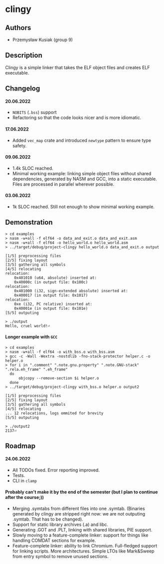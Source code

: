 # clingy

## Authors
- Przemysław Kusiak (group 9)

## Description
Clingy is a simple linker that takes the ELF object files and creates ELF
executable.

## Changelog

#### 20.06.2022
 * `NOBITS` (`.bss`) support
 * Refactoring so that the code looks nicer and is more idiomatic.

#### 17.06.2022
 * Added `vec_map` crate and introduced `newtype` pattern to ensure type safety.

#### 09.06.2022
 * 1.4k SLOC reached.
 * Minimal working example: linking simple object files without shared
   dependencies, generated by NASM and GCC, into a static executable. Files are
   processed in parallel wherever possible.

#### 03.06.2022
 * 1k SLOC reached. Still not enough to show minimal working example.

## Demonstration

```
> cd examples
> nasm -w+all -f elf64 -o data_and_exit.o data_and_exit.asm
> nasm -w+all -f elf64 -o hello_world.o hello_world.asm
> ../target/debug/project-clingy hello_world.o data_and_exit.o output

[1/5] preprocessing files
[2/5] fixing layout
[3/5] gathering all symbols
[4/5] relocating
relocation:
    0x401010 (u64, absolute) inserted at:
    0x40000c (in output file: 0x100c)
relocation:
    0x401000 (i32, sign-extended absolute) inserted at:
    0x400017 (in output file: 0x1017)
relocation:
    0xe (i32, PC relative) inserted at:
    0x40001e (in output file: 0x101e)
[5/5] outputing

> ./output
Hello, cruel world!⏎
```

#### Longer example with `GCC`

```
> cd examples
> nasm -w+all -f elf64 -o with_bss.o with_bss.asm
> gcc -c -Wall -Wextra -nostdlib -fno-stack-protector helper.c -o helper.o
> for i in ".comment" ".note.gnu.property" ".note.GNU-stack" ".rela.eh_frame" ".eh_frame" 
  do
      objcopy --remove-section $i helper.o
  done
> ../target/debug/project-clingy with_bss.o helper.o output2

[1/5] preprocessing files
[2/5] fixing layout
[3/5] gathering all symbols
[4/5] relocating
... 12 relocations, logs ommited for brevity
[5/5] outputing

> ./output2
2137⏎
```

## Roadmap

#### 24.06.2022
 * All TODOs fixed. Error reporting improved. 
 * Tests.
 * CLI in `clamp`

#### Probably can't make it by the end of the semester (but I plan to continue after the course;))
 * Merging .symtabs from different files into one .symtab. (Binaries generated
   by clingy are stripped right now: we are not outputing .symtab. That has to
   be changed).
 * Support for static library archives (.a) and libc.
 * Generating .GOT and .PLT, linking with shared libraries, PIE support.
 * Slowly moving to a feature-complete linker: support for things like handling
   COMDAT sections for example.
 * Feature-complete linker: ability to link Chromium. Full-fledged support for
   linking scripts. More architectures. Simple LTOs like Mark&Sweep from entry
   symbol to remove unused sections.


